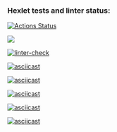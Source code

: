 ### Hexlet tests and linter status:
[![Actions Status](https://github.com/kat-git-hub/python-project-lvl1/workflows/hexlet-check/badge.svg)](https://github.com/kat-git-hub/python-project-lvl1/actions)

<a href="https://codeclimate.com/github/kat-git-hub/python-project-lvl1/maintainability"><img src="https://api.codeclimate.com/v1/badges/7493d85bfc45f83da860/maintainability" /></a>

[![linter-check](https://github.com/kat-git-hub/python-project-lvl1/actions/workflows/linter-check.yml/badge.svg)](https://github.com/kat-git-hub/python-project-lvl1/actions/workflows/linter-check.yml)

[![asciicast](https://asciinema.org/a/wOQEcLy3koROrnXyRffxMckPV.svg)](https://asciinema.org/a/wOQEcLy3koROrnXyRffxMckPV)

[![asciicast](https://asciinema.org/a/KGjohLEAWgz5qBZwOX4wHLOJ3.svg)](https://asciinema.org/a/KGjohLEAWgz5qBZwOX4wHLOJ3)

[![asciicast](https://asciinema.org/a/FSf4GabJyweX3CY8zKiJR2ejw.svg)](https://asciinema.org/a/FSf4GabJyweX3CY8zKiJR2ejw)

[![asciicast](https://asciinema.org/a/IdchzFoTZkpQcKREsYFun118X.svg)](https://asciinema.org/a/IdchzFoTZkpQcKREsYFun118X)

[![asciicast](https://asciinema.org/a/CIYAkU0T1ml92WeSPkcFk3Any.svg)](https://asciinema.org/a/CIYAkU0T1ml92WeSPkcFk3Any)